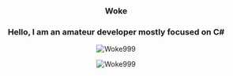 <h3 align="center">Woke</h3>
<h3 align="center">Hello, I am an amateur developer mostly focused on C#</h3>
<p align="center"><img align="center" src="https://github-readme-stats.vercel.app/api/top-langs?username=Woke999&show_icons=true&theme=dark&locale=en&layout=compact" alt="Woke999" /></p>
<p align="center"> <img src="https://komarev.com/ghpvc/?username=Woke999&label=Profile%20views&color=0e75b6&style=flat" alt="Woke999" /> </p>
